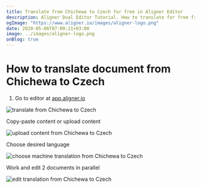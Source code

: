 ```yaml
---
title: Translate from Chichewa to Czech for free in Aligner Editor
description: Aligner Dual Editor Tutorial. How to translate for free from Chichewa to Czech. Aligner is multilingual document management platform. 
ogImage: "https://www.aligner.io/images/aligner-logo.png"
date: 2020-05-06T07:09:21+03:00
image: ../images/aligner-logo.png
onBlog: true
---
```


# How to translate document from Chichewa to Czech

1. Go to editor at [app.aligner.io](https://app.aligner.io "Aligner App web page")

![translate from Chichewa to Czech](../aligner-blank-editor.png "translate from Chichewa to Czech")

Copy-paste content or upload content

![upload content from Chichewa to Czech](../aligner-uploaded-document.png "upload content from Chichewa to Czech")

Choose desired language

![choose machine translation from Chichewa to Czech](../aligner-language-dropdown.png "choose machine translation from Chichewa to Czech")

Work and edit 2 documents in parallel

![edit translation from Chichewa to Czech](../aligner-double-sitded-editor.png "edit translation from Chichewa to Czech")

